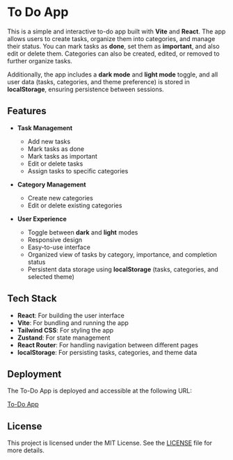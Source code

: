 # To Do App

This is a simple and interactive to-do app built with **Vite** and **React**. The app allows users to create tasks, organize them into categories, and manage their status. You can mark tasks as **done**, set them as **important**, and also edit or delete them. Categories can also be created, edited, or removed to further organize tasks.

Additionally, the app includes a **dark mode** and **light mode** toggle, and all user data (tasks, categories, and theme preference) is stored in **localStorage**, ensuring persistence between sessions.

## Features

- **Task Management**
  - Add new tasks
  - Mark tasks as done
  - Mark tasks as important
  - Edit or delete tasks
  - Assign tasks to specific categories

- **Category Management**
  - Create new categories
  - Edit or delete existing categories

- **User Experience**
  - Toggle between **dark** and **light** modes
  - Responsive design
  - Easy-to-use interface
  - Organized view of tasks by category, importance, and completion status
  - Persistent data storage using **localStorage** (tasks, categories, and selected theme)

## Tech Stack

- **React**: For building the user interface
- **Vite**: For bundling and running the app
- **Tailwind CSS**: For styling the app
- **Zustand**: For state management
- **React Router**: For handling navigation between different pages
- **localStorage**: For persisting tasks, categories, and theme data

## Deployment

The To-Do App is deployed and accessible at the following URL:

[To-Do App](https://zahrabayatt.github.io/to-do-app/)

## License

This project is licensed under the MIT License. See the [LICENSE](./LICENSE) file for more details.

